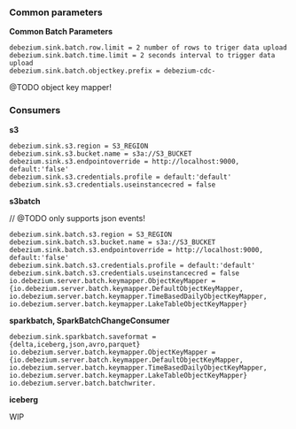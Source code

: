 ### Common parameters

**Common Batch Parameters**

```
debezium.sink.batch.row.limit = 2 number of rows to triger data upload
debezium.sink.batch.time.limit = 2 seconds interval to trigger data upload
debezium.sink.batch.objectkey.prefix = debezium-cdc-
```

@TODO object key mapper!

### Consumers


**s3**

```
debezium.sink.s3.region = S3_REGION
debezium.sink.s3.bucket.name = s3a://S3_BUCKET
debezium.sink.s3.endpointoverride = http://localhost:9000, default:'false'
debezium.sink.s3.credentials.profile = default:'default'
debezium.sink.s3.credentials.useinstancecred = false
```

**s3batch**

// @TODO only supports json events!

```
debezium.sink.batch.s3.region = S3_REGION
debezium.sink.batch.s3.bucket.name = s3a://S3_BUCKET
debezium.sink.batch.s3.endpointoverride = http://localhost:9000, default:'false'
debezium.sink.batch.s3.credentials.profile = default:'default'
debezium.sink.batch.s3.credentials.useinstancecred = false
io.debezium.server.batch.keymapper.ObjectKeyMapper = {io.debezium.server.batch.keymapper.DefaultObjectKeyMapper, io.debezium.server.batch.keymapper.TimeBasedDailyObjectKeyMapper, io.debezium.server.batch.keymapper.LakeTableObjectKeyMapper}
```

**sparkbatch, SparkBatchChangeConsumer**

```
debezium.sink.sparkbatch.saveformat = {delta,iceberg,json,avro,parquet}
io.debezium.server.batch.keymapper.ObjectKeyMapper = {io.debezium.server.batch.keymapper.DefaultObjectKeyMapper, io.debezium.server.batch.keymapper.TimeBasedDailyObjectKeyMapper, io.debezium.server.batch.keymapper.LakeTableObjectKeyMapper}
io.debezium.server.batch.batchwriter.
```

**iceberg**

WIP